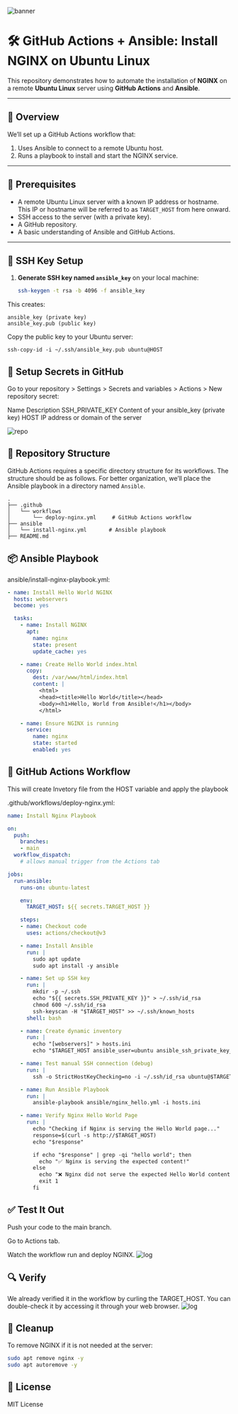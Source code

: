 ![banner](images/github-action-ansible.png)
# 🛠️ GitHub Actions + Ansible: Install NGINX on Ubuntu Linux

This repository demonstrates how to automate the installation of **NGINX** on a remote **Ubuntu Linux** server using **GitHub Actions** and **Ansible**.

---

## 🧩 Overview

We’ll set up a GitHub Actions workflow that:
1. Uses Ansible to connect to a remote Ubuntu host.
2. Runs a playbook to install and start the NGINX service.

---

## 📝 Prerequisites

- A remote Ubuntu Linux server with a known IP address or hostname. This IP or hostname will be referred to as `TARGET_HOST` from here onward.
- SSH access to the server (with a private key).
- A GitHub repository.
- A basic understanding of Ansible and GitHub Actions.

---

## 🔑 SSH Key Setup

1. **Generate SSH key named `ansible_key`** on your local machine:

   ```bash
   ssh-keygen -t rsa -b 4096 -f ansible_key
   ```
This creates:
```
ansible_key (private key)
ansible_key.pub (public key)
```

Copy the public key to your Ubuntu server:
```
ssh-copy-id -i ~/.ssh/ansible_key.pub ubuntu@HOST
```

## 🔐 Setup Secrets in GitHub
Go to your repository > Settings > Secrets and variables > Actions > New repository secret:

Name	Description
SSH_PRIVATE_KEY	Content of your ansible_key (private key)
HOST	IP address or domain of the server

![repo](images/github-repo-vars.png)
## 📁 Repository Structure
GitHub Actions requires a specific directory structure for its workflows. The structure should be as follows.
For better organization, we’ll place the Ansible playbook in a directory named `Ansible`. 
```
.
├── .github
│   └── workflows
│       └── deploy-nginx.yml     # GitHub Actions workflow
├── ansible
│   └── install-nginx.yml       # Ansible playbook
├── README.md

```

## 📦 Ansible Playbook
ansible/install-nginx-playbook.yml:

```yaml
- name: Install Hello World NGINX
  hosts: webservers
  become: yes

  tasks:
    - name: Install NGINX
      apt:
        name: nginx
        state: present
        update_cache: yes

    - name: Create Hello World index.html
      copy:
        dest: /var/www/html/index.html
        content: |
          <html>
          <head><title>Hello World</title></head>
          <body><h1>Hello, World from Ansible!</h1></body>
          </html>

    - name: Ensure NGINX is running
      service:
        name: nginx
        state: started
        enabled: yes
```


## 🤖 GitHub Actions Workflow
This will create Invetory file from the HOST variable and apply the playbook

.github/workflows/deploy-nginx.yml:
```yaml
name: Install Nginx Playbook

on:
  push:
    branches:
    - main
  workflow_dispatch:
    # allows manual trigger from the Actions tab

jobs:
  run-ansible:
    runs-on: ubuntu-latest

    env:
      TARGET_HOST: ${{ secrets.TARGET_HOST }}

    steps:
    - name: Checkout code
      uses: actions/checkout@v3

    - name: Install Ansible
      run: |
        sudo apt update
        sudo apt install -y ansible

    - name: Set up SSH key
      run: |
        mkdir -p ~/.ssh
        echo "${{ secrets.SSH_PRIVATE_KEY }}" > ~/.ssh/id_rsa
        chmod 600 ~/.ssh/id_rsa
        ssh-keyscan -H "$TARGET_HOST" >> ~/.ssh/known_hosts
      shell: bash

    - name: Create dynamic inventory
      run: |
        echo "[webservers]" > hosts.ini
        echo "$TARGET_HOST ansible_user=ubuntu ansible_ssh_private_key_file=~/.ssh/id_rsa" >> hosts.ini

    - name: Test manual SSH connection (debug)
      run: |
        ssh -o StrictHostKeyChecking=no -i ~/.ssh/id_rsa ubuntu@$TARGET_HOST "echo 'SSH Success 🎉'"

    - name: Run Ansible Playbook
      run: |
        ansible-playbook ansible/nginx_hello.yml -i hosts.ini

    - name: Verify Nginx Hello World Page
      run: |
        echo "Checking if Nginx is serving the Hello World page..."
        response=$(curl -s http://$TARGET_HOST)
        echo "$response"

        if echo "$response" | grep -qi "hello world"; then
          echo "✅ Nginx is serving the expected content!"
        else
          echo "❌ Nginx did not serve the expected Hello World content."
          exit 1
        fi
```

## ✅ Test It Out
Push your code to the main branch.

Go to Actions tab.

Watch the workflow run and deploy NGINX.
![log](images/github-action-logs.png)

## 🔍 Verify
We already verified it in the workflow by curling the TARGET_HOST. You can double-check it by accessing it through your web browser.
![log](images/github-browser.png)

## 🧼 Cleanup
To remove NGINX if it is not needed at the server:
```bash
sudo apt remove nginx -y
sudo apt autoremove -y
```

## 📄 License
MIT License


